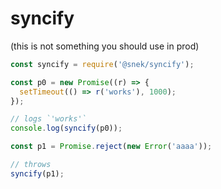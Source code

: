 # syncify

(this is not something you should use in prod)

```js
const syncify = require('@snek/syncify');

const p0 = new Promise((r) => {
  setTimeout(() => r('works'), 1000);
});

// logs `'works'`
console.log(syncify(p0));

const p1 = Promise.reject(new Error('aaaa'));

// throws
syncify(p1);
```
